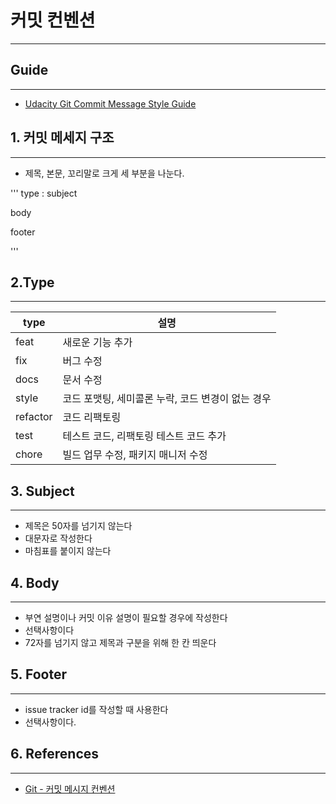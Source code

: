 # 커밋 컨벤션
***

## Guide
***

- [Udacity Git Commit Message Style Guide](https://udacity.github.io/git-styleguide/)

## 1. 커밋 메세지 구조
***

- 제목, 본문, 꼬리말로 크게 세 부분을 나눈다.

'''
type : subject

body

footer

'''

## 2.Type
***

| type    | 설명 |
| -------- | -------------------------------------- |
| feat     | 새로운 기능 추가 |
| fix      | 버그 수정 |
| docs     | 문서 수정 |
| style    | 코드 포맷팅, 세미콜론 누락, 코드 변경이 없는 경우 |
| refactor | 코드 리팩토링 |
| test     | 테스트 코드, 리팩토링 테스트 코드 추가 |
| chore    | 빌드 업무 수정, 패키지 매니저 수정 |

## 3. Subject
***

- 제목은 50자를 넘기지 않는다
- 대문자로 작성한다
- 마침표를 붙이지 않는다

## 4. Body
***

- 부연 설명이나 커밋 이유 설명이 필요할 경우에 작성한다
- 선택사항이다
- 72자를 넘기지 않고 제목과 구분을 위해 한 칸 띄운다

## 5. Footer
***

- issue tracker id를 작성할 때 사용한다
- 선택사항이다.

## 6. References
***

- [Git - 커밋 메시지 컨벤션](https://doublesprogramming.tistory.com/256)




